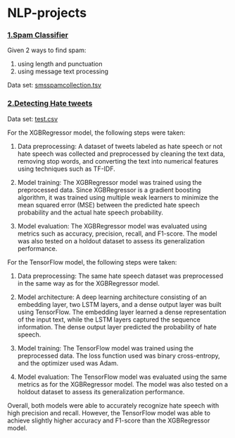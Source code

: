 # NLP-projects

### [1.Spam Classifier](https://github.com/PollyIva/NLP-projects/blob/main/Spam_classifier.ipynb)

Given 2 ways to find spam:

  1. using length and punctuation
  2. using message text processing

Data set: [smsspamcollection.tsv](https://github.com/PollyIva/NLP-projects/blob/main/smsspamcollection.tsv)


### [2.Detecting Hate tweets](https://github.com/PollyIva/NLP-projects/blob/main/Detecting%20Hate%20tweets/toxify_ML.ipynb)

Data set: [test.csv](https://www.kaggle.com/datasets/julian3833/jigsaw-toxic-comment-classification-challenge) 

For the XGBRegressor model, the following steps were taken:

1.   Data preprocessing: A dataset of tweets labeled as hate speech or not hate speech was collected and preprocessed by cleaning the text data, removing stop words, and converting the text into numerical features using techniques such as TF-IDF.

2.   Model training: The XGBRegressor model was trained using the preprocessed data. Since XGBRegressor is a gradient boosting algorithm, it was trained using multiple weak learners to minimize the mean squared error (MSE) between the predicted hate speech probability and the actual hate speech probability.

3.  Model evaluation: The XGBRegressor model was evaluated using metrics such as accuracy, precision, recall, and F1-score. The model was also tested on a holdout dataset to assess its generalization performance.

For the TensorFlow model, the following steps were taken:

1.  Data preprocessing: The same hate speech dataset was preprocessed in the same way as for the XGBRegressor model.

2.  Model architecture: A deep learning architecture consisting of an embedding layer, two LSTM layers, and a dense output layer was built using TensorFlow. The embedding layer learned a dense representation of the input text, while the LSTM layers captured the sequence information. The dense output layer predicted the probability of hate speech.

3.  Model training: The TensorFlow model was trained using the preprocessed data. The loss function used was binary cross-entropy, and the optimizer used was Adam.

4.  Model evaluation: The TensorFlow model was evaluated using the same metrics as for the XGBRegressor model. The model was also tested on a holdout dataset to assess its generalization performance.

Overall, both models were able to accurately recognize hate speech with high precision and recall. However, the TensorFlow model was able to achieve slightly higher accuracy and F1-score than the XGBRegressor model.
